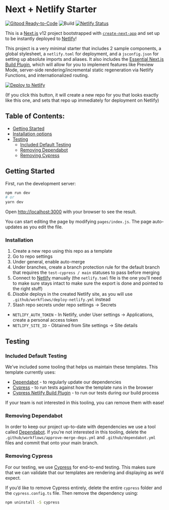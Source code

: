 # Next + Netlify Starter

[![Gitpod Ready-to-Code](https://img.shields.io/badge/Gitpod-ready--to--code-blue?logo=gitpod)](https://gitpod.io/#https://github.com/LoneRifle/next-netlify-starter)
![Build](https://github.com/LoneRifle/next-netlify-starter/actions/workflows/build.yml/badge.svg)
[![Netlify Status](https://api.netlify.com/api/v1/badges/35424851-768d-49bc-8b2a-c76731b49d3a/deploy-status)](https://app.netlify.com/sites/next-netlify-starter-lonerifle/deploys)

This is a [Next.js](https://nextjs.org/) v12 project bootstrapped with [`create-next-app`](https://github.com/vercel/next.js/tree/canary/packages/create-next-app) and set up to be instantly deployed to [Netlify](https://url.netlify.com/SyTBPVamO)!

This project is a very minimal starter that includes 2 sample components, a global stylesheet, a `netlify.toml` for deployment, and a `jsconfig.json` for setting up absolute imports and aliases. It also includes the [Essential Next.js Build Plugin](https://github.com/netlify/netlify-plugin-nextjs), which will allow for you to implement features like Preview Mode, server-side rendering/incremental static regeneration via Netlify Functions, and internationalized routing.

[![Deploy to Netlify](https://www.netlify.com/img/deploy/button.svg)](https://app.netlify.com/start/deploy?repository=https://github.com/LoneRifle/next-netlify-starter&utm_source=github&utm_medium=nextstarter-cs&utm_campaign=devex-cs)

(If you click this button, it will create a new repo for you that looks exactly like this one, and sets that repo up immediately for deployment on Netlify)

## Table of Contents:

- [Getting Started](#getting-started)
- [Installation options](#installation-options)
- [Testing](#testing)
  - [Included Default Testing](#included-default-testing)
  - [Removing Dependabot](#removing-Dependabot)
  - [Removing Cypress](#removing-cypress)

## Getting Started

First, run the development server:

```bash
npm run dev
# or
yarn dev
```

Open [http://localhost:3000](http://localhost:3000) with your browser to see the result.

You can start editing the page by modifying `pages/index.js`. The page auto-updates as you edit the file.

### Installation

1. Create a new repo using this repo as a template
2. Go to repo settings
3. Under general, enable auto-merge
4. Under branches, create a branch protection rule for the default branch that
   requires the `test-cypress / main` statuses to pass before merging
5. Connect to [Netlify](https://url.netlify.com/Bk4UicocL) manually (the `netlify.toml` file is the one you'll need to make sure stays intact to make sure the export is done and pointed to the right stuff)
6. _Disable_ deploys in the created Netlify site, as you will use `.github/workflows/deploy-netlify.yml` instead
7. Stash repo secrets under repo settings -> Secrets
  - `NETLIFY_AUTH_TOKEN` - In Netlify, under User settings -> Applications, create a personal access token
  - `NETLIFY_SITE_ID` - Obtained from Site settings -> Site details

## Testing

### Included Default Testing

We’ve included some tooling that helps us maintain these templates. This template currently uses:

- [Dependabot](https://github.com/dependabot) - to regularly update our dependencies
- [Cypress](https://www.cypress.io/) - to run tests against how the template runs in the browser
- [Cypress Netlify Build Plugin](https://github.com/cypress-io/netlify-plugin-cypress) - to run our tests during our build process

If your team is not interested in this tooling, you can remove them with ease!

### Removing Dependabot

In order to keep our project up-to-date with dependencies we use a tool called [Dependabot](https://github.com/dependabot). If you’re not interested in this tooling, delete the `.github/workflows/approve-merge-deps.yml` and `.github/dependabot.yml` files and commit that onto your main branch.

### Removing Cypress

For our testing, we use [Cypress](https://www.cypress.io/) for end-to-end testing. This makes sure that we can validate that our templates are rendering and displaying as we’d expect. 

If you’d like to remove Cypress entirely, delete the entire `cypress` folder and the `cypress.config.ts` file. Then remove the dependency using:

```bash
npm uninstall -S cypress
```
